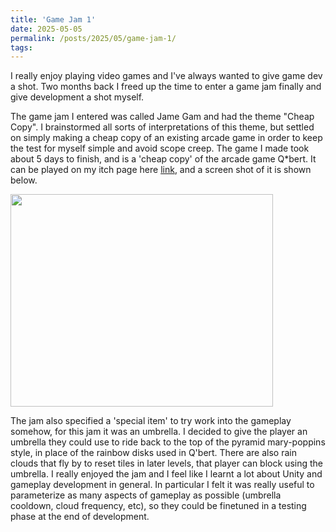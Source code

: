 ```yaml
---
title: 'Game Jam 1'
date: 2025-05-05
permalink: /posts/2025/05/game-jam-1/
tags:
---
```


I really enjoy playing video games and I've always wanted to give game dev a shot. Two months back I freed up the time to enter a game jam finally and give development a shot myself. 

The game jam I entered was called Jame Gam and had the theme "Cheap Copy". I brainstormed all sorts of interpretations of this theme, but settled on simply making a cheap copy of an existing arcade game in order to keep the test for myself simple and avoid scope creep. The game I made took about 5 days to finish, and is a 'cheap copy' of the arcade game Q*bert. It can be played on my itch page here [link](https://yonoying.itch.io/roof-juice), and a screen shot of it is shown below. 

<image src="/images/RoofJuice.png" width="420" height="340" controls></image> 

The jam also specified a 'special item' to try work into the gameplay somehow, for this jam it was an umbrella. I decided to give the player an umbrella they could use to ride back to the top of the pyramid mary-poppins style, in place of the rainbow disks used in Q'bert. There are also rain clouds that fly by to reset tiles in later levels, that player can block using the umbrella. I really enjoyed the jam and I feel like I learnt a lot about Unity and gameplay development in general. In particular I felt it was really useful to parameterize as many aspects of gameplay as possible (umbrella cooldown, cloud frequency, etc), so they could be finetuned in a testing phase at the end of development. 
